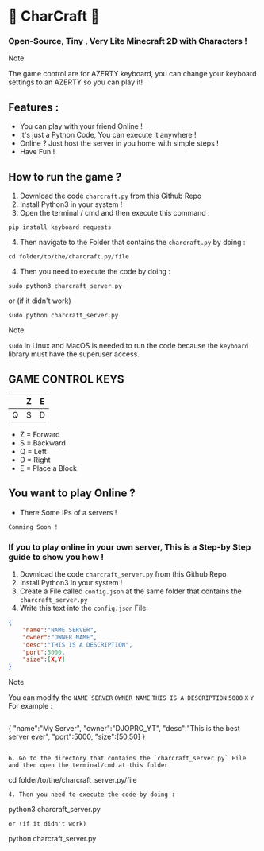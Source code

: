 # 🧱 CharCraft 🧱
### Open-Source, Tiny , Very Lite Minecraft 2D with Characters !

> [!NOTE]
> The game control are for AZERTY keyboard, you can change your keyboard settings to an AZERTY so you can play it!

## Features :
- You can play with your friend Online !
- It's just a Python Code, You can execute it anywhere !
- Online ? Just host the server in you home with simple steps !
- Have Fun !

## How to run the game ?
1. Download the code `charcraft.py` from this Github Repo
2. Install Python3 in your system !
3. Open the terminal / cmd and then execute this command :
```
pip install keyboard requests
```
4. Then navigate to the Folder that contains the `charcraft.py` by doing :
```
cd folder/to/the/charcraft.py/file
```
4. Then you need to execute the code by doing :
```
sudo python3 charcraft_server.py
```
or (if it didn't work)
```
sudo python charcraft_server.py
```
> [!NOTE]
> `sudo` in Linux and MacOS is needed to run the code because the `keyboard` library must have the superuser access.

## GAME CONTROL KEYS

|     | Z |  E | 
|-----|---|----|
| Q   | S | D  |
- Z = Forward  
- S = Backward
- Q = Left     
- D = Right    
- E = Place a Block

## You want to play Online ?
- There Some IPs of a servers !
```
Comming Soon !
```
### If you to play online in your own server, This is a Step-by Step guide to show you how !
1. Download the code `charcraft_server.py` from this Github Repo
2. Install Python3 in your system !
3. Create a File called `config.json` at the same folder that contains the `charcraft_server.py`
4. Write this text into the `config.json` File:
```json
{
    "name":"NAME SERVER",
    "owner":"OWNER NAME",
    "desc":"THIS IS A DESCRIPTION",
    "port":5000,
    "size":[X,Y]
}
```
> [!NOTE]
> You can modify the `NAME SERVER` `OWNER NAME` `THIS IS A DESCRIPTION` `5000` `X` `Y`
> For example :
> ```json
{
    "name":"My Server",
    "owner":"DJOPRO_YT",
    "desc":"This is the best server ever",
    "port":5000,
    "size":[50,50]
}
```

6. Go to the directory that contains the `charcraft_server.py` File and then open the terminal/cmd at this folder
```
cd folder/to/the/charcraft_server.py/file
```
4. Then you need to execute the code by doing :
```
python3 charcraft_server.py
```
or (if it didn't work)
```
python charcraft_server.py
```
